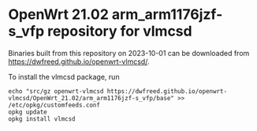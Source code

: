 OpenWrt 21.02 arm_arm1176jzf-s_vfp repository for vlmcsd
========

Binaries built from this repository on 2023-10-01 can be downloaded from <https://dwfreed.github.io/openwrt-vlmcsd/>.

To install the vlmcsd package, run

```
echo "src/gz openwrt-vlmcsd https://dwfreed.github.io/openwrt-vlmcsd/OpenWrt_21.02/arm_arm1176jzf-s_vfp/base" >> /etc/opkg/customfeeds.conf
opkg update
opkg install vlmcsd
```

